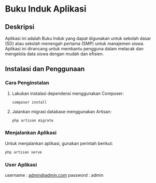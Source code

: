 # Buku Induk Aplikasi

## Deskripsi

Aplikasi ini adalah Buku Induk yang dapat digunakan untuk sekolah dasar (SD) atau sekolah menengah pertama (SMP) untuk manajemen siswa. Aplikasi ini dirancang untuk membantu pengguna dalam melacak dan mengelola data siswa dengan mudah dan efisien.

## Instalasi dan Penggunaan

### Cara Penginstalan

1. Lakukan instalasi dependensi menggunakan Composer:
    ```bash
    composer install
    ```

2. Jalankan migrasi database menggunakan Artisan:
    ```bash
    php artisan migrate
    ```

### Menjalankan Aplikasi

Untuk menjalankan aplikasi, gunakan perintah berikut:
```bash
php artisan serve
```

### User Aplikasi
username : admin@admin.com
password : admin
